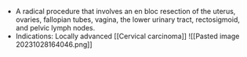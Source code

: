 - A radical procedure that involves an en bloc resection of the uterus, ovaries, fallopian tubes, vagina, the lower urinary tract, rectosigmoid, and pelvic lymph nodes. 
- Indications: Locally advanced [[Cervical carcinoma]] 
![[Pasted image 20231028164046.png]]